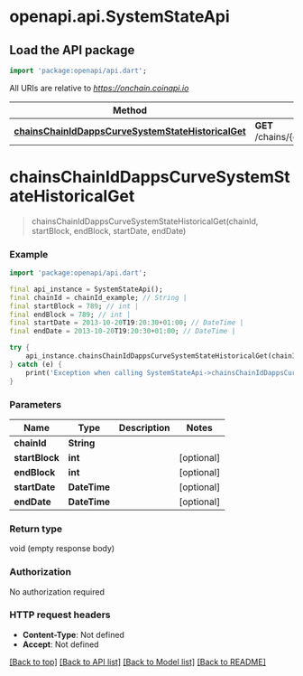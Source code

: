 # openapi.api.SystemStateApi

## Load the API package
```dart
import 'package:openapi/api.dart';
```

All URIs are relative to *https://onchain.coinapi.io*

Method | HTTP request | Description
------------- | ------------- | -------------
[**chainsChainIdDappsCurveSystemStateHistoricalGet**](SystemStateApi.md#chainschainiddappscurvesystemstatehistoricalget) | **GET** /chains/{chain_id}/dapps/curve/systemState/historical | 


# **chainsChainIdDappsCurveSystemStateHistoricalGet**
> chainsChainIdDappsCurveSystemStateHistoricalGet(chainId, startBlock, endBlock, startDate, endDate)



### Example
```dart
import 'package:openapi/api.dart';

final api_instance = SystemStateApi();
final chainId = chainId_example; // String | 
final startBlock = 789; // int | 
final endBlock = 789; // int | 
final startDate = 2013-10-20T19:20:30+01:00; // DateTime | 
final endDate = 2013-10-20T19:20:30+01:00; // DateTime | 

try {
    api_instance.chainsChainIdDappsCurveSystemStateHistoricalGet(chainId, startBlock, endBlock, startDate, endDate);
} catch (e) {
    print('Exception when calling SystemStateApi->chainsChainIdDappsCurveSystemStateHistoricalGet: $e\n');
}
```

### Parameters

Name | Type | Description  | Notes
------------- | ------------- | ------------- | -------------
 **chainId** | **String**|  | 
 **startBlock** | **int**|  | [optional] 
 **endBlock** | **int**|  | [optional] 
 **startDate** | **DateTime**|  | [optional] 
 **endDate** | **DateTime**|  | [optional] 

### Return type

void (empty response body)

### Authorization

No authorization required

### HTTP request headers

 - **Content-Type**: Not defined
 - **Accept**: Not defined

[[Back to top]](#) [[Back to API list]](../README.md#documentation-for-api-endpoints) [[Back to Model list]](../README.md#documentation-for-models) [[Back to README]](../README.md)


